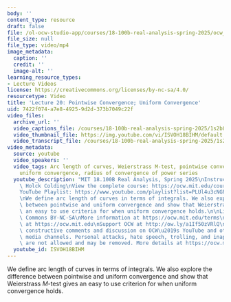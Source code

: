 ```yaml
---
body: ''
content_type: resource
draft: false
file: /ol-ocw-studio-app/courses/18-100b-real-analysis-spring-2025/ocw_18100b-lec20-2025apr29_360p_16_9.mp4
file_size: null
file_type: video/mp4
image_metadata:
  caption: ''
  credit: ''
  image-alt: ''
learning_resource_types:
- Lecture Videos
license: https://creativecommons.org/licenses/by-nc-sa/4.0/
resourcetype: Video
title: 'Lecture 20: Pointwise Convergence; Uniform Convergence'
uid: 7422f074-a7e8-4925-9d2d-373b7049c22f
video_files:
  archive_url: ''
  video_captions_file: /courses/18-100b-real-analysis-spring-2025/1s2b8YMFgqKZK04d2_SHcru8N7XpOJz95_transcript.webvtt
  video_thumbnail_file: https://img.youtube.com/vi/ISVOH18BIHM/default.jpg
  video_transcript_file: /courses/18-100b-real-analysis-spring-2025/1s2b8YMFgqKZK04d2_SHcru8N7XpOJz95_transcript.pdf
video_metadata:
  source: youtube
  video_speakers: ''
  video_tags: Arc length of curves, Weierstrass M-test, pointwise convergence versus
    uniform convergence, radius of convergence of power series
  youtube_description: "MIT 18.100B Real Analysis, Spring 2025\nInstructor: Tobias\
    \ Holck Colding\nView the complete course: https://ocw.mit.edu/courses/18-100b-real-analysis-spring-2025/\n\
    YouTube Playlist: https://www.youtube.com/playlist?list=PLUl4u3cNGP62Ie7F_tTAhhXoX5_Cl8meG\n\
    \nWe define arc length of curves in terms of integrals. We also explore the difference\
    \ between pointwise and uniform convergence and show that Weierstrass M-test gives\
    \ an easy to use criteria for when uniform convergence holds.\n\nLicense: Creative\
    \ Commons BY-NC-SA\nMore information at https://ocw.mit.edu/terms\nMore courses\
    \ at https://ocw.mit.edu\nSupport OCW at http://ow.ly/a1If50zVRlQ\n\nWe encourage\
    \ constructive comments and discussion on OCW\u2019s YouTube and other social\
    \ media channels. Personal attacks, hate speech, trolling, and inappropriate comments\
    \ are not allowed and may be removed. More details at https://ocw.mit.edu/comments.\n"
  youtube_id: ISVOH18BIHM
---
```

We define arc length of curves in terms of integrals. We also explore the difference between pointwise and uniform convergence and show that Weierstrass *M*\-test gives an easy to use criterion for when uniform convergence holds.